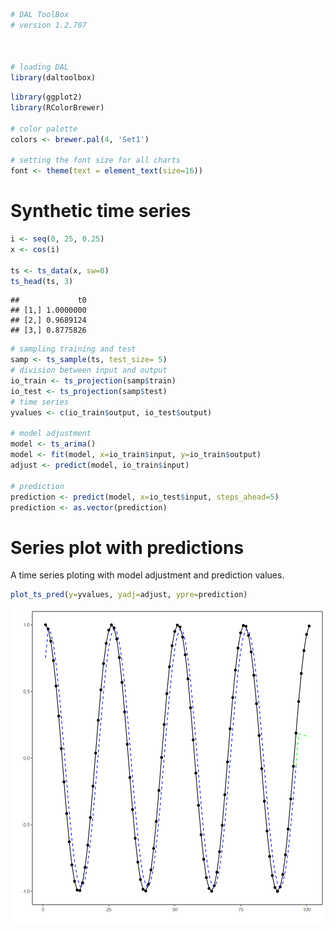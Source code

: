 
``` r
# DAL ToolBox
# version 1.2.707



# loading DAL
library(daltoolbox) 
```


``` r
library(ggplot2)
library(RColorBrewer)

# color palette
colors <- brewer.pal(4, 'Set1')

# setting the font size for all charts
font <- theme(text = element_text(size=16))
```

# Synthetic time series


``` r
i <- seq(0, 25, 0.25)
x <- cos(i)

ts <- ts_data(x, sw=0)
ts_head(ts, 3)
```

```
##             t0
## [1,] 1.0000000
## [2,] 0.9689124
## [3,] 0.8775826
```


``` r
# sampling training and test
samp <- ts_sample(ts, test_size= 5)
# division between input and output
io_train <- ts_projection(samp$train)
io_test <- ts_projection(samp$test)
# time series
yvalues <- c(io_train$output, io_test$output)

# model adjustment
model <- ts_arima()
model <- fit(model, x=io_train$input, y=io_train$output)
adjust <- predict(model, io_train$input)

# prediction
prediction <- predict(model, x=io_test$input, steps_ahead=5)
prediction <- as.vector(prediction)
```

# Series plot with predictions

A time series ploting with model adjustment and prediction values. 


``` r
plot_ts_pred(y=yvalues, yadj=adjust, ypre=prediction)
```

![plot of chunk unnamed-chunk-5](fig/grf_ts_pred/unnamed-chunk-5-1.png)

